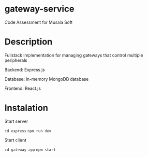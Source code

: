 # gateway-service

Code Assessment for Musala Soft

# Description

Fullstack implementation for managing gateways that control multiple peripherals

Backend: Express.js

Database: in-memory MongoDB database

Frontend: React.js

# Instalation

Start server

`cd express`
`npm run dev`

Start client

`cd gateway-app`
`npm start`
